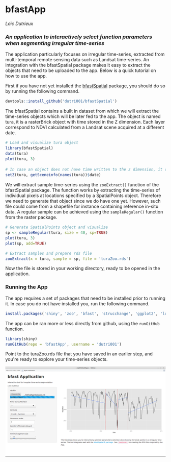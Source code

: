 # bfastApp
*Loïc Dutrieux*

### *An application to interactively select function parameters when segmenting irregular time-series*

The application particularly focuses on irregular time-series, extracted from multi-temporal remote sensing data such as Landsat time-series. An integration with the bfastSpatial package makes it easy to extract the objects that need to be uploaded to the app. Below is a quick tutorial on how to use the app.

First if you have not yet installed the [bfastSpatial](https://github.com/dutri001/bfastSpatial) package, you should do so by running the following command.

```r
devtools::install_github('dutri001/bfastSpatial')
```

The bfastSpatial contains a built in dataset from which we will extract the time-series objects which will be later fed to the app. The object is named tura, it is a rasterBrick object with time stored in the Z dimension. Each layer correspond to NDVI calculated from a Landsat scene acquired at a different date.

```r
# Load and visualize tura object
library(bfastSpatial)
data(tura)
plot(tura, 3)

# In case an object does not have time written to the z dimension, it can be done as follows
setZ(tura, getSceneinfo(names(tura))$date)
```

We will extract sample time-series using the `zooExtract()` function of the bfastSpatial package. The function works by extracting the time-series of individual pixels at locations specified by a SpatialPoints object. Therefore we need to generate that object since we do have one yet. However, such file could come from a shapefile for instance containing reference in-situ data. A regular sample can be achieved using the `sampleRegular()` function from the raster package.

```r
# Generate SpatialPoints object and visualize
sp <- sampleRegular(tura, size = 40, sp=TRUE)
plot(tura, 3)
plot(sp, add=TRUE)
```

```r
# Extract samples and prepare rds file
zooExtract(x = tura, sample = sp, file = 'turaZoo.rds')
```

Now the file is stored in your working directory, ready to be opened in the application.

### Running the App

The app requires a set of packages that need to be installed prior to running it. In case you do not have installed you, run the following command.
```r
install.packages('shiny', 'zoo', 'bfast', 'strucchange', 'ggplot2', 'lubridate')
```

The app can be ran more or less directly from github, using the `runGitHub` function.
```r
library(shiny)
runGitHub(repo = 'bfastApp', username = 'dutri001')
```

Point to the turaZoo.rds file that you have saved in an earlier step, and you're ready to explore your time-series objects.

![app](figs/app.png)